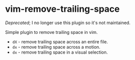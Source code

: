 # vim-remove-trailing-space

*Deprecated*; I no longer use this plugin so it's not maintained.

Simple plugin to remove trailing space in vim.

- `dX` - remove trailing space across an entire file.
- `dx`<motion> - remove trailing space across a motion.
- <visual select>`dx` - remove trailing space in a visual selection.
